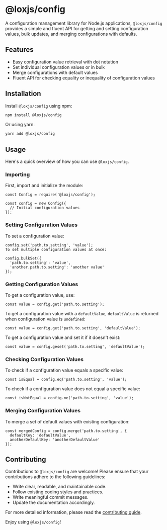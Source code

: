 # @loxjs/config

A configuration management library for Node.js applications, `@loxjs/config` provides a simple and fluent API for getting and setting configuration values, bulk updates, and merging configurations with defaults.

## Features

- Easy configuration value retrieval with dot notation
- Set individual configuration values or in bulk
- Merge configurations with default values
- Fluent API for checking equality or inequality of configuration values

## Installation

Install `@loxjs/config` using npm:

```sh
npm install @loxjs/config
```

Or using yarn:

```sh
yarn add @loxjs/config
```

## Usage

Here's a quick overview of how you can use `@loxjs/config`.

### Importing

First, import and initialize the module:

```
const Config = require('@loxjs/config');

const config = new Config({
  // Initial configuration values
});
```

### Setting Configuration Values

To set a configuration value:

```
config.set('path.to.setting', 'value');
To set multiple configuration values at once:

config.bulkSet({
  'path.to.setting': 'value',
  'another.path.to.setting': 'another value'
});
```

### Getting Configuration Values

To get a configuration value, use:

```
const value = config.get('path.to.setting');
```

To get a configuration value with a `defaultValue`, `defaultValue` is returned when configuration value is `undefined`:

```
const value = config.get('path.to.setting', 'defaultValue');
```

To get a configuration value and set it if it doesn't exist:

```
const value = config.geset('path.to.setting', 'defaultValue');
```

### Checking Configuration Values

To check if a configuration value equals a specific value:

```
const isEqual = config.eq('path.to.setting', 'value');
```

To check if a configuration value does not equal a specific value:

```
const isNotEqual = config.ne('path.to.setting', 'value');
```

### Merging Configuration Values

To merge a set of default values with existing configuration:

```
const mergedConfig = config.merge('path.to.setting', {
  defaultKey: 'defaultValue',
  anotherDefaultKey: 'anotherDefaultValue'
});
```


## Contributing

Contributions to `@loxjs/config` are welcome! Please ensure that your contributions adhere to the following guidelines:

 - Write clear, readable, and maintainable code.
 - Follow existing coding styles and practices.
 - Write meaningful commit messages.
 - Update the documentation accordingly.

For more detailed information, please read the [contributing guide](https://github.com/loxjs/mono/blob/main/CONTRIBUTING.md).

Enjoy using `@loxjs/config`!